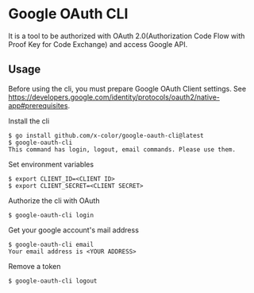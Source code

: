 # Google OAuth CLI

It is a tool to be authorized with OAuth 2.0(Authorization Code Flow with Proof Key for Code Exchange) and access Google API.

## Usage

Before using the cli, you must prepare Google OAuth Client settings. See https://developers.google.com/identity/protocols/oauth2/native-app#prerequisites.

Install the cli

```
$ go install github.com/x-color/google-oauth-cli@latest
$ google-oauth-cli
This command has login, logout, email commands. Please use them.
```

Set environment variables

```
$ export CLIENT_ID=<CLIENT ID>
$ export CLIENT_SECRET=<CLIENT SECRET>
```

Authorize the cli with OAuth

```
$ google-oauth-cli login
```

Get your google account's mail address

```
$ google-oauth-cli email
Your email address is <YOUR ADDRESS>
```

Remove a token

```
$ google-oauth-cli logout
```
